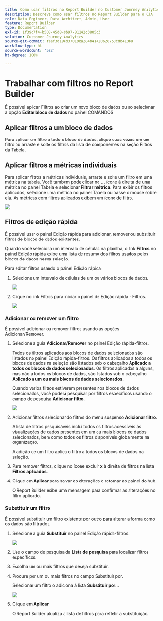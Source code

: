 ```yaml
---
title: Como usar filtros no Report Builder no Customer Journey Analytics
description: Descreve como usar filtros no Report Builder para o CJA
role: Data Engineer, Data Architect, Admin, User
feature: Report Builder
type: Documentation
exl-id: 1f39d7f4-b508-45d8-9b97-81242c3805d3
solution: Customer Journey Analytics
source-git-commit: faaf3d19ed37019ba284b41420628750cdb413b8
workflow-type: ht
source-wordcount: '522'
ht-degree: 100%

---
```


# Trabalhar com filtros no Report Builder

É possível aplicar Filtros ao criar um novo bloco de dados ou ao selecionar a opção **Editar bloco de dados** no painel COMANDOS.

## Aplicar filtros a um bloco de dados

Para aplicar um filtro a todo o bloco de dados, clique duas vezes em um filtro ou arraste e solte os filtros da lista de componentes na seção Filtros da Tabela.

## Aplicar filtros a métricas individuais

Para aplicar filtros a métricas individuais, arraste e solte um filtro em uma métrica na tabela. Você também pode clicar no **...** ícone à direita de uma métrica no painel Tabela e selecionar **Filtrar métrica**. Para exibir os filtros aplicados, selecione uma métrica no painel Tabela ou passe o mouse sobre ela. As métricas com filtros aplicados exibem um ícone de filtro.

<!-- ![](./assets/image24.png) -->

![](./assets/filter_by.png)

## Filtros de edição rápida

É possível usar o painel Edição rápida para adicionar, remover ou substituir filtros de blocos de dados existentes.

Quando você seleciona um intervalo de células na planilha, o link **Filtros** no painel Edição rápida exibe uma lista de resumo dos filtros usados pelos blocos de dados nessa seleção.

Para editar filtros usando o painel Edição rápida

1. Selecione um intervalo de células de um ou vários blocos de dados.

   ![](./assets/select_multiple_dbs.png)

1. Clique no link Filtros para iniciar o painel de Edição rápida - Filtros.

   ![](./assets/quick_edit_filters.png)

### Adicionar ou remover um filtro

É possível adicionar ou remover filtros usando as opções Adicionar/Remover.

1. Selecione a guia **Adicionar/Remover** no painel Edição rápida-filtros.

   Todos os filtros aplicados aos blocos de dados selecionados são listados no painel Edição rápida-filtros. Os filtros aplicados a todos os blocos de dados na seleção são listados sob o cabeçalho **Aplicado a todos os blocos de dados selecionados**. Os filtros aplicados a alguns, mas não a todos os blocos de dados, são listados sob o cabeçalho **Aplicado a um ou mais blocos de dados selecionados**.

   Quando vários filtros estiverem presentes nos blocos de dados selecionados, você poderá pesquisar por filtros específicos usando o campo de pesquisa **Adicionar filtro**.

   ![](./assets/add_filter.png)

1. Adicionar filtros selecionando filtros do menu suspenso **Adicionar filtro**.

   A lista de filtros pesquisáveis inclui todos os filtros acessíveis às visualizações de dados presentes em um ou mais blocos de dados selecionados, bem como todos os filtros disponíveis globalmente na organização.

   A adição de um filtro aplica o filtro a todos os blocos de dados na seleção.

1. Para remover filtros, clique no ícone excluir **x** à direita de filtros na lista **Filtros aplicados**.

1. Clique em **Aplicar** para salvar as alterações e retornar ao painel do hub.

   O Report Builder exibe uma mensagem para confirmar as alterações no filtro aplicado.

### Substituir um filtro

É possível substituir um filtro existente por outro para alterar a forma como os dados são filtrados.

1. Selecione a guia **Substituir** no painel Edição rápida-filtros.

   ![](./assets/replace_filter.png)

1. Use o campo de pesquisa da **Lista de pesquisa** para localizar filtros específicos.

1. Escolha um ou mais filtros que deseja substituir.

1. Procure por um ou mais filtros no campo Substituir por.

   Selecionar um filtro o adiciona à lista **Substituir por**...

   ![](./assets/replace_screen_new.png)

1. Clique em **Aplicar**.

   O Report Builder atualiza a lista de filtros para refletir a substituição.
